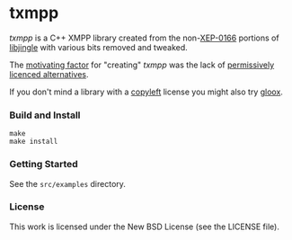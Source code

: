 txmpp
=====

_txmpp_ is a C++ XMPP library created from the non-[XEP-0166][xep0166] portions
of [libjingle][libjingle] with various bits removed and tweaked.

The [motivating factor][motivating-factor] for "creating" _txmpp_ was the lack
of [permissively licenced alternatives][permissive].

If you don't mind a library with a [copyleft][copyleft] license you might also
try [gloox][gloox].

### Build and Install

    make
    make install

### Getting Started

See the `src/examples` directory.

### License

This work is licensed under the New BSD License (see the LICENSE file).

[xep0166]: http://xmpp.org/extensions/xep-0166.html
[motivating-factor]: http://www.silassewell.com/blog/2010/06/16/txmpp-a-bsd-licensed-cpp-xmpp-library/
[libjingle]: http://code.google.com/p/libjingle/
[permissive]: http://en.wikipedia.org/wiki/Permissive_license
[copyleft]: http://en.wikipedia.org/wiki/Copyleft
[gloox]: http://camaya.net/gloox/
